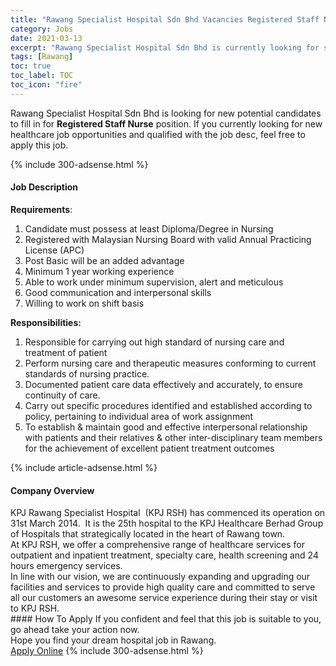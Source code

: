 ```yaml
---
title: "Rawang Specialist Hospital Sdn Bhd Vacancies Registered Staff Nurse" 
category: Jobs 
date: 2021-03-13 
excerpt: "Rawang Specialist Hospital Sdn Bhd is currently looking for suitable person to fill in the Registered Staff Nurse which positioned at Rawang" 
tags: [Rawang] 
toc: true 
toc_label: TOC 
toc_icon: "fire" 
--- 
```


<p>Rawang Specialist Hospital Sdn Bhd is looking for new potential candidates to fill in for <b>Registered Staff Nurse</b> position. If you currently looking for new healthcare job opportunities and qualified with the job desc, feel free to apply this job.
</p>{% include 300-adsense.html %} 
<div><div><h4>Job Description</h4></div><div><div><span><div><p><strong>Requirements</strong>:</p><ol><li>Candidate must possess at least Diploma/Degree in Nursing</li><li>Registered with Malaysian Nursing Board with valid Annual Practicing License (APC)</li><li>Post Basic&#160;will be an added advantage</li><li>Minimum 1 year working experience</li><li>Able to work under minimum supervision, alert and meticulous</li><li>Good communication and interpersonal skills</li><li>Willing to work on shift basis</li></ol><p><strong>Responsibilities:</strong></p><ol><li>Responsible for carrying out high standard of nursing care and treatment of patient</li><li>Perform nursing care and therapeutic measures conforming to current standards of nursing practice.</li><li>Documented patient care data effectively and accurately, to ensure continuity of care.</li><li>Carry out specific procedures identified and established according to policy, pertaining to individual area of work assignment</li><li>To establish &amp; maintain good and effective interpersonal relationship with patients and their relatives &amp; other inter-disciplinary team members for the achievement of excellent patient treatment outcomes</li></ol></div></span></div></div></div> 
{% include article-adsense.html %} 
<div><div><h4>Company Overview</h4></div><div><div><span><div><div>KPJ Rawang Specialist Hospital &#160;(KPJ RSH) has commenced its operation on 31st March 2014. &#160;It is the 25th hospital to the KPJ Healthcare Berhad Group of Hospitals that strategically located in the heart of Rawang town.</div>
<div>At KPJ RSH, we offer a comprehensive range of healthcare services for outpatient and inpatient treatment, specialty care, health screening and 24 hours emergency services.</div>
<div>In line with our vision, we are continuously expanding and upgrading our facilities and services to provide high quality care and committed to serve all our customers an awesome service experience during their stay or visit to KPJ RSH.&#160;</div></div></span></div></div></div> 
#### How To Apply 
If you confident and feel that this job is suitable to you, go ahead take your action now. <br/> 
Hope you find your dream hospital job in Rawang. <br/> 
<a href="https://www.jobstreet.com.my/en/job/registered-staff-nurse-4505576?jobId=jobstreet-my-job-4505576" class="btn btn--warning" target="_blank" rel="nofollow noopenner">Apply Online</a> 
{% include 300-adsense.html %} 